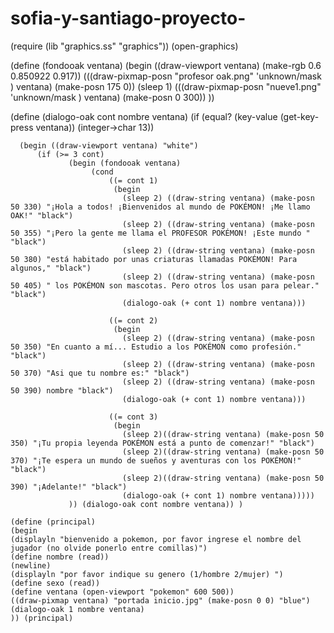 # sofia-y-santiago-proyecto-
(require (lib "graphics.ss" "graphics"))
(open-graphics)

(define (fondooak ventana)
  (begin
    ((draw-viewport ventana) (make-rgb 0.6 0.850922 0.917))
    (((draw-pixmap-posn "profesor oak.png" 'unknown/mask ) ventana) (make-posn 175 0)) (sleep 1)
    (((draw-pixmap-posn "nueve1.png" 'unknown/mask ) ventana) (make-posn 0 300))
    ))

(define (dialogo-oak cont nombre ventana)
  (if (equal? (key-value (get-key-press ventana)) (integer->char 13))
      
      (begin ((draw-viewport ventana) "white")
          (if (>= 3 cont)
                 (begin (fondooak ventana)
                      (cond
                          ((= cont 1)
                           (begin
                             (sleep 2) ((draw-string ventana) (make-posn 50 330) "¡Hola a todos! ¡Bienvenidos al mundo de POKÉMON! ¡Me llamo OAK!" "black")
                             (sleep 2) ((draw-string ventana) (make-posn 50 355) "¡Pero la gente me llama el PROFESOR POKÉMON! ¡Este mundo " "black")
                             (sleep 2) ((draw-string ventana) (make-posn 50 380) "está habitado por unas criaturas llamadas POKÉMON! Para algunos," "black")
                             (sleep 2) ((draw-string ventana) (make-posn 50 405) " los POKÉMON son mascotas. Pero otros los usan para pelear." "black")
                             (dialogo-oak (+ cont 1) nombre ventana)))

                          ((= cont 2)
                           (begin
                             (sleep 2) ((draw-string ventana) (make-posn 50 350) "En cuanto a mí... Estudio a los POKÉMON como profesión." "black")
                             (sleep 2) ((draw-string ventana) (make-posn 50 370) "Asi que tu nombre es:" "black")
                             (sleep 2) ((draw-string ventana) (make-posn 50 390) nombre "black")
                             (dialogo-oak (+ cont 1) nombre ventana)))

                          ((= cont 3)
                           (begin
                             (sleep 2)((draw-string ventana) (make-posn 50 350) "¡Tu propia leyenda POKÉMON está a punto de comenzar!" "black")
                             (sleep 2)((draw-string ventana) (make-posn 50 370) "¡Te espera un mundo de sueños y aventuras con los POKÉMON!" "black")
                             (sleep 2)((draw-string ventana) (make-posn 50 390) "¡Adelante!" "black")
                             (dialogo-oak (+ cont 1) nombre ventana)))))
                 )) (dialogo-oak cont nombre ventana)) )
                 
    (define (principal)
    (begin  
    (displayln "bienvenido a pokemon, por favor ingrese el nombre del jugador (no olvide ponerlo entre comillas)")
    (define nombre (read))
    (newline)
    (displayln "por favor indique su genero (1/hombre 2/mujer) ")
    (define sexo (read))
    (define ventana (open-viewport "pokemon" 600 500))
    ((draw-pixmap ventana) "portada inicio.jpg" (make-posn 0 0) "blue")
    (dialogo-oak 1 nombre ventana)
    )) (principal)

